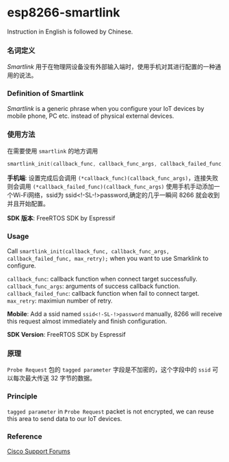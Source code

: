 ﻿esp8266-smartlink 
=======

Instruction in English is followed by Chinese.

### 名词定义
*Smartlink* 用于在物理网设备没有外部输入端时，使用手机对其进行配置的一种通用的说法。  

### Definition of Smartlink
*Smartlink* is a generic phrase when you configure your IoT devices by mobile phone, PC etc. instead of physical external devices.

### 使用方法
在需要使用 `smartlink` 的地方调用

```c
smartlink_init(callback_func, callback_func_args, callback_failed_func, max_retry);
```

**手机端**: 设置完成后会调用 `(*callback_func)(callback_func_args)`，连接失败则会调用 `(*callback_failed_func)(callback_func_args)`
使用手机手动添加一个Wi-Fi网络，ssid为 ssid<!-SL-!>password,确定的几乎一瞬间 8266 就会收到并且开始配置。

**SDK 版本**: FreeRTOS SDK by Espressif

### Usage
Call `smartlink_init(callback_func, callback_func_args, callback_failed_func, max_retry);` when you want to use Smarklink to configure.

`callback_func`: callback function when connect target successfully.  
`callback_func_args`: arguments of success callback function.  
`callback_failed_func`: callback function when fail to connect target.  
`max_retry`: maximiun number of retry.

**Mobile**: Add a ssid named `ssid<!-SL-!>password` manually, 8266 will receive this request almost immediately and finish configuration.

**SDK Version**: FreeRTOS SDK by Espressif

### 原理
`Probe Request` 包的 `tagged parameter` 字段是不加密的，这个字段中的 `ssid` 可以每次最大传送 32 字节的数据。

### Principle
`tagged parameter` in `Probe Request` packet is not encrypted, we can reuse this area to send data to our IoT devices.

### Reference
[Cisco Support Forums](https://supportforums.cisco.com/document/52391/80211-frames-starter-guide-learn-wireless-sniffer-traces)

